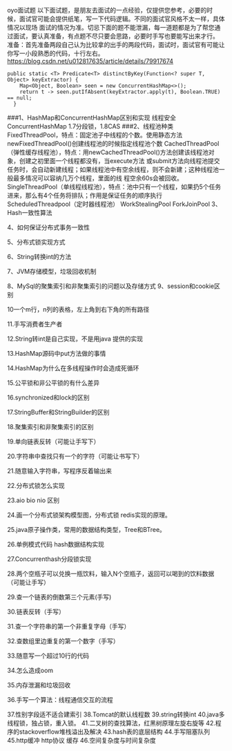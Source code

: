 oyo面试题
以下面试题，是朋友去面试的一点经验，仅提供您参考，必要的时候，面试官可能会提供纸笔，写一下代码逻辑。不同的面试官风格不太一样，具体情况以现场
面试的情况为准。切忌下面的题不能泄漏，每一道题都是为了帮您通过面试，要认真准备，有点题不尽只要会思路，必要时手写也要能写出来才行。
准备：首先准备两段自己认为比较拿的出手的两段代码，面试时，面试官有可能让你写一小段熟悉的代码，十行左右。
https://blog.csdn.net/u012817635/article/details/79917674
```
public static <T> Predicate<T> distinctByKey(Function<? super T, Object> keyExtractor) {
    Map<Object, Boolean> seen = new ConcurrentHashMap<>();
    return t -> seen.putIfAbsent(keyExtractor.apply(t), Boolean.TRUE) == null;
  }
```
###1、HashMap和ConcurrentHashMap区别和实现
    线程安全
    ConcurrentHashMap 1.7分段锁，1.8CAS
###2、线程池种类
    FixedThreadPool，特点：固定池子中线程的个数。使用静态方法newFixedThreadPool()创建线程池的时候指定线程池个数
    CachedThreadPool（弹性缓存线程池），特点：用newCachedThreadPool()方法创建该线程池对象，创建之初里面一个线程都没有，当execute方法
    或submit方法向线程池提交任务时，会自动新建线程；如果线程池中有空余线程，则不会新建；这种线程池一般最多情况可以容纳几万个线程，里面的线
    程空余60s会被回收。
    SingleThreadPool（单线程线程池），特点：池中只有一个线程，如果扔5个任务进来，那么有4个任务将排队；作用是保证任务的顺序执行
    ScheduledThreadpool（定时器线程池）
    WorkStealingPool
    ForkJoinPool
3、Hash一致性算法

4、如何保证分布式事务一致性

5、分布式锁实现方式

6、String转换int的方法

7、JVM存储模型，垃圾回收机制

8、MySql的聚集索引和非聚集索引的问题以及存储方式
9、session和cookie区别

10一个m行，n列的表格，左上角到右下角的所有路径

11.手写消费者生产者

12.String转int是自己实现，不是用java 提供的实现

13.HashMap源码中put方法做的事情

14.HashMap为什么在多线程操作时会造成死循环

15.公平锁和非公平锁的有什么差异

16.synchronized和lock的区别

17.StringBuffer和StringBuilder的区别

18.聚集索引和非聚集索引的区别

19.单向链表反转（可能让手写下）

20.字符串中查找只有一个的字符（可能让书写下）

21.随意输入字符串，写程序反着输出来

22.分布式锁怎么实现

23.aio bio nio 区别

24.画一个分布式锁架构模型图，分布式锁 redis实现的原理。

25.java原子操作类，常用的数据结构类型，Tree和BTree。

26.单例模式代码 hash数据结构实现

27.Concurrenthash分段锁实现

28.两个空瓶子可以兑换一瓶饮料，输入N个空瓶子，返回可以喝到的饮料数据（可能让手写）

29.查一个链表的倒数第三个元素(手写)

30.链表反转（手写）

31.查一个字符串的第一个非重复字母（手写）

32.查数组里边重复的第一个数字（手写）

33.随意写一个超过10行的代码

34.怎么造成oom

35.内存泄漏和垃圾回收

36.手写一个算法：线程通信交互的流程

37.性别字段适不适合建索引
38.Tomcat的默认线程数
39.string转换int
40.java多线程锁，独占锁，重入锁。
41.二叉树的查找算法，红黑树原理左旋右旋等
42.程序的stackoverflow堆栈溢出及解决
43.hash表的底层结构
44.手写阻塞队列
45.http缓冲 http协议 缓存
46.空间复杂度与时间复杂度